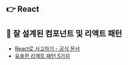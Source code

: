 ## 👉 React

## 🤔 잘 설계된 컴포넌트 및 리액트 패턴
- [React로 사고하기 - 공식 문서](https://ko.reactjs.org/docs/thinking-in-react.html)
- [유용한 리액트 패턴 5가지](https://velog.io/@dnr6054/%EC%9C%A0%EC%9A%A9%ED%95%9C-%EB%A6%AC%EC%95%A1%ED%8A%B8-%ED%8C%A8%ED%84%B4-5%EA%B0%80%EC%A7%80)
